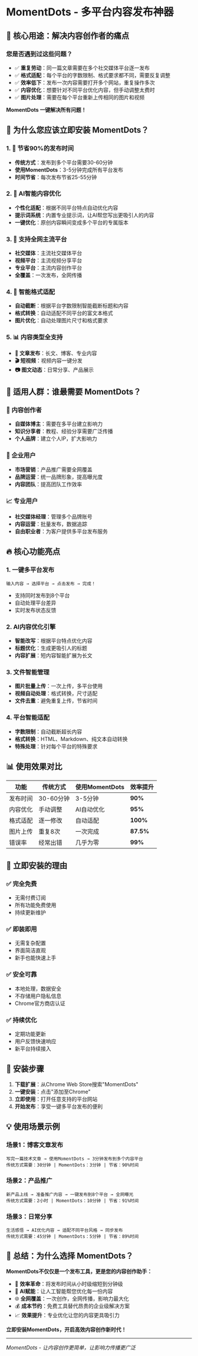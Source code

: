 # MomentDots - 多平台内容发布神器

## 🎯 核心用途：解决内容创作者的痛点

### 您是否遇到过这些问题？

- ✅ **重复劳动**：同一篇文章需要在多个社交媒体平台逐一发布
- ✅ **格式适配**：每个平台的字数限制、格式要求都不同，需要反复调整
- ✅ **效率低下**：发布一次内容需要打开多个网站，重复操作多次
- ✅ **内容优化**：想要针对不同平台优化内容，但手动调整太费时
- ✅ **图片处理**：需要在每个平台重新上传相同的图片和视频

**MomentDots 一键解决所有问题！**

## 🚀 为什么您应该立即安装 MomentDots？

### 1. 🎯 **节省90%的发布时间**
- **传统方式**：发布到多个平台需要30-60分钟
- **使用MomentDots**：3-5分钟完成所有平台发布
- **时间节省**：每次发布节省25-55分钟

### 2. 🤖 **AI智能内容优化**
- **个性化适配**：根据不同平台特点自动优化内容
- **提示词系统**：内置专业提示词，让AI帮您写出更吸引人的内容
- **一键优化**：原创内容瞬间变成多个平台的专属版本

### 3. 📱 **支持全网主流平台**
- **社交媒体**：主流社交媒体平台
- **视频平台**：主流视频分享平台
- **专业平台**：主流内容创作平台
- **全覆盖**：一次发布，全网传播

### 4. 🎨 **智能格式适配**
- **自动截断**：根据平台字数限制智能截断标题和内容
- **格式转换**：自动适配不同平台的富文本格式
- **图片优化**：自动处理图片尺寸和格式要求

### 5. 📊 **内容类型全支持**
- **📝 文章发布**：长文、博客、专业内容
- **🎬 短视频**：视频内容一键分发
- **📷 图文动态**：日常分享、产品展示

## 💼 适用人群：谁最需要 MomentDots？

### 🎯 **内容创作者**
- **自媒体博主**：需要在多平台建立影响力
- **知识分享者**：教程、经验分享需要广泛传播
- **个人品牌**：建立个人IP，扩大影响力

### 🏢 **企业用户**
- **市场营销**：产品推广需要全网覆盖
- **品牌运营**：统一品牌形象，提高曝光度
- **内容团队**：提高团队工作效率

### 📈 **专业用户**
- **社交媒体经理**：管理多个品牌账号
- **内容运营**：批量发布，数据追踪
- **自由职业者**：为客户提供多平台发布服务

## 🔥 核心功能亮点

### 1. **一键多平台发布**
```
输入内容 → 选择平台 → 点击发布 → 完成！
```
- 支持同时发布到8个平台
- 自动处理平台差异
- 实时发布状态反馈

### 2. **AI内容优化引擎**
- **智能改写**：根据平台特点优化内容
- **标题优化**：生成更吸引人的标题
- **内容扩展**：短内容智能扩展为长文

### 3. **文件智能管理**
- **图片批量上传**：一次上传，多平台使用
- **视频自动处理**：格式转换，尺寸适配
- **文件去重**：避免重复上传，节省时间

### 4. **平台智能适配**
- **字数限制**：自动截断超长内容
- **格式转换**：HTML、Markdown、纯文本自动转换
- **特殊处理**：针对每个平台的特殊要求

## 📊 使用效果对比

| 功能 | 传统方式 | 使用MomentDots | 效率提升 |
|------|----------|----------------|----------|
| 发布时间 | 30-60分钟 | 3-5分钟 | **90%** |
| 内容优化 | 手动调整 | AI自动优化 | **95%** |
| 格式适配 | 逐一修改 | 自动适配 | **100%** |
| 图片上传 | 重复8次 | 一次完成 | **87.5%** |
| 错误率 | 经常出错 | 几乎为零 | **99%** |

## 🎁 立即安装的理由

### ✅ **完全免费**
- 无需付费订阅
- 所有功能免费使用
- 持续更新维护

### ✅ **即装即用**
- 无需复杂配置
- 界面简洁直观
- 新手也能快速上手

### ✅ **安全可靠**
- 本地处理，数据安全
- 不存储用户隐私信息
- Chrome官方商店认证

### ✅ **持续优化**
- 定期功能更新
- 用户反馈快速响应
- 新平台持续接入

## 🚀 安装步骤

1. **下载扩展**：从Chrome Web Store搜索"MomentDots"
2. **一键安装**：点击"添加至Chrome"
3. **立即使用**：打开任意支持的平台网站
4. **开始发布**：享受一键多平台发布的便利

## 💡 使用场景示例

### 场景1：博客文章发布
```
写完一篇技术文章 → 使用MomentDots → 3分钟发布到多个内容平台
传统方式需要：30分钟 | MomentDots：3分钟 | 节省：90%时间
```

### 场景2：产品推广
```
新产品上线 → 准备推广内容 → 一键发布到8个平台 → 全网曝光
传统方式需要：2小时 | MomentDots：10分钟 | 节省：91%时间
```

### 场景3：日常分享
```
生活感悟 → AI优化内容 → 适配不同平台风格 → 同步发布
传统方式需要：45分钟 | MomentDots：5分钟 | 节省：89%时间
```

## 🎯 总结：为什么选择 MomentDots？

**MomentDots不仅仅是一个发布工具，更是您的内容创作助手：**

- 🚀 **效率革命**：将发布时间从小时级缩短到分钟级
- 🤖 **AI赋能**：让人工智能帮您优化每一份内容
- 🌐 **全网覆盖**：一次创作，全网传播，影响力最大化
- 💰 **成本节约**：免费工具替代昂贵的企业级解决方案
- 📈 **效果提升**：专业优化让您的内容更具吸引力

**立即安装MomentDots，开启高效内容创作新时代！**

---

*MomentDots - 让内容创作更简单，让影响力传播更广泛*
